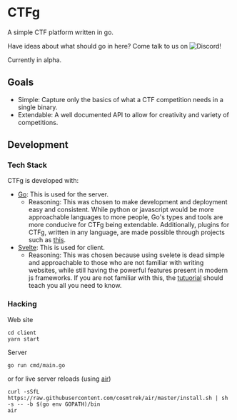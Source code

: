 # CTFg
A simple CTF platform written in go.

Have ideas about what should go in here? Come talk to us on ![Discord](https://img.shields.io/badge/Discord-%235865F2.svg?style=for-the-badge&logo=discord&logoColor=white&link=https://discord.gg/J6VJQhhQ)!

Currently in alpha. 

## Goals
- Simple: Capture only the basics of what a CTF competition needs in a single binary.
- Extendable: A well documented API to allow for creativity and variety of competitions.

## Development

### Tech Stack
CTFg is developed with:
- [Go](https://go.dev/): This is used for the server.
	- Reasoning: This was chosen to make development and deployment easy and consistent. While python or javascript would be more approachable languages to more people, Go's types and tools are more conducive for CTFg being extendable. Additionally, plugins for CTFg, written in any language, are made possible through projects such as [this](https://github.com/hashicorp/go-plugin).
- [Svelte](https://svelte.dev/): This is used for client.
	- Reasoning: This was chosen because using svelete is dead simple and approachable to those who are not familiar with writing websites, while still having the powerful features present in modern js frameworks. If you are not familiar with this, the [tutuorial](https://svelte.dev/tutorial/basics) should teach you all you need to know.

### Hacking
Web site
```
cd client
yarn start
```

Server
```
go run cmd/main.go
```
or for live server reloads (using [air](https://github.com/cosmtrek/air))
```
curl -sSfL https://raw.githubusercontent.com/cosmtrek/air/master/install.sh | sh -s -- -b $(go env GOPATH)/bin
air
```
